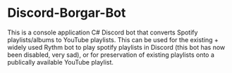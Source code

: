 # Discord-Borgar-Bot
This is a console application C# Discord bot that converts Spotify playlists/albums to YouTube playlists. This can be used for the 
existing + widely used Rythm bot to play spotify playlists in Discord (this bot has now been disabled, very sad), or for preservation
of existing playlists onto a publically available YouTube playlist.
